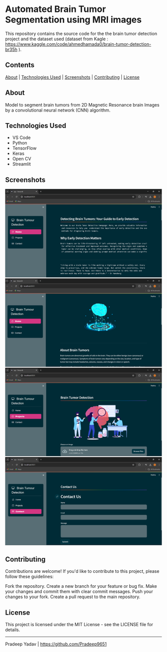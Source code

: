 # Automated Brain Tumor Segmentation using MRI images

This repository contains the source code for the the brain tumor detection project and the dataset used (dataset from Kagle : 
https://www.kaggle.com/code/ahmedhamada0/brain-tumor-detection-br35h ).

## Contents

[About](#about) | [Technologies Used](#technologies-used) | [Screenshots](#screenshots) | [Contributing](#contributing) | [License](#license)

## About

Model to segment brain tumors from 2D Magnetic Resonance brain Images by a convolutional neural network (CNN) algorithm.

## Technologies Used

- VS Code
- Python
- TensorFlow
- Keras
- Open CV
- Streamlit

## Screenshots

![1](https://github.com/Pradeep9651/Brain_tumor/blob/master/Screenshot%202024-08-11%20123139.png)
![1](https://github.com/Pradeep9651/Brain_tumor/blob/master/Screenshot%202024-08-11%20123159.png)
![1](https://github.com/Pradeep9651/Brain_tumor/blob/master/Screenshot%202024-08-11%20123221.png)
![1](https://github.com/Pradeep9651/Brain_tumor/blob/master/Screenshot%202024-08-11%20123229.png)


## Contributing
Contributions are welcome! If you'd like to contribute to this project, please follow these guidelines:

  Fork the repository.
  Create a new branch for your feature or bug fix.
  Make your changes and commit them with clear commit messages.
  Push your changes to your fork.
  Create a pull request to the main repository.
  
## License
This project is licensed under the MIT License - see the LICENSE file for details.
***

Pradeep Yadav | https://github.com/Pradeep9651
